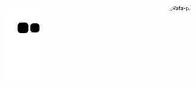 




  <img align="right" alt="Rafa-pic" height="150"  style="border-radius:50px; top: 50vw;" src="https://cdn.discordapp.com/attachments/980137081038843974/1026719780457168957/Captura_de_pantalla_2022-09-24_010644.png">


<div> 

 ![Snake animation](https://github.com/rafaballerini/rafaballerini/blob/output/github-contribution-grid-snake.svg)
 
</div>
